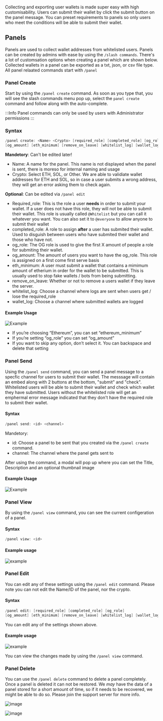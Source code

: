 Collecting and exporting user wallets is made super easy with high customisability. Users can submit their wallet by click the submit button on the panel message. You can preset requirements to panels so only users who meet the conditions will be able to submit their wallet.

## Panels 

Panels are used to collect wallet addresses from whitelisted users. Panels can be created by admins with ease by using the `/slash commands`. There's a lot of customsation options when creating a panel which are shown below. Collected wallets in a panel can be exported as a txt, json, or csv file type. All panel relaated commands start with `/panel`

### Panel Create

Start by using the `/panel create` command. As soon as you type that, you will see the slash commands menu pop up, select the `panel create` command and follow along with the auto-complete. 

:::Info
Panel commands can only be used by users with Administrator permissions
:::

### Syntax
```go
/panel create: <Name> <Crypto> [required_role] [completed_role] [og_role] 
[og_amount] [eth_minimum] [remove_on_leave] [whitelist_log] [wallet_log]
```

**Mandetory**: Can't be edited later!
- Name: A name for the panel. This name is not displayed when the panel is sent, there is moreso for internal naming and usage
- Crypto: Select ETH, SOL, or Other. We are able to validiate wallet addresses for ETH and SOL, so in case a user submits a wrong address, they will get an error asking them to check again.

**Optional**: Can be edited via `/panel edit`
- Required_role: This is the role a user **needs** in order to submit your wallet. If a user does not have this role, they will not be able to submit their wallet. This role is usually called `@Whitelist` but you can call it whatever you want. You can also set it to `@everyone` to allow anyone to submit their wallet
- completed_role: A role to assign **after** a user has submited their wallet. Used to disguish between users who have submited their wallet and those who have not.
- og_role: The OG role is used to give the first X amount of people a role for submiting their wallet.
- og_amount: The amount of users you want to have the og_role. This role is assigned on a first come first serve basis
- eth_minimum: A user must submit a wallet that contains a mimimum amount of etherium in order for the wallet to be submitted. This is usually used to stop fake wallets / bots from being submitting.
- remove_on_leave: Whether or not to remove a users wallet if they leave the server.
- whitelist_log: Choose a channel where logs are sent when users get / lose the required_role
- wallet_log: Choose a channel where submitted wallets are logged

#### Example Usage

![Example](https://i.imgur.com/jT2yRuz.png)

- If you’re choosing “Ethereum”, you can set “ethereum_minimum”
- If you’re setting “og_role” you can set “og_amount”
- If you want to skip any option, don’t select it. You can backspace and delete that setting

### Panel Send

Using the `/panel send` command, you can send a panel message to a specfic channel for users to submit their wallet. The messsage will contain an embed along with 2 buttons at the bottom, "submit" and "check". Whitelisted users will be able to submit their wallet and check which wallet they have submitted. Users without the whitelisted role will get an emphermal error message indicated that they don't have the required role to submit their wallet.

#### Syntax

```go
/panel send: <id> <channel>
```

Mandetory:
- id: Choose a panel to be sent that you created via the `/panel create` command.
- channel: The channel where the panel gets sent to

After using the command, a modal will pop up where you can set the Title, Description and an optional thumbnail image

#### Example Usage
![Example](https://i.imgur.com/HrTlV40.gif)

### Panel View

By using the `/panel view` command, you can see the current configeration of a panel. 

#### Syntax
```go
/panel view: <id>
```

#### Example usage
![example](https://i.imgur.com/hUPOAWC.png)

### Panel Edit

You can edit any of these settings using the `/panel edit` command. Please note you can not edit the Name/ID of the panel, nor the crypto. 

#### Syntax 
```go
/panel edit: [required_role] [completed_role] [og_role] 
[og_amount] [eth_minimum] [remove_on_leave] [whitelist_log] [wallet_log]
```

You can edit any of the settings shown above. 

#### Example usage
![example](https://i.imgur.com/R2DapHV.png)

You can view the changes made by using the `/panel view` command.

### Panel Delete

You can use the `/panel delete` command to delete a panel completely. Once a panel is deleted it can not be restored. We _may_ have the data of a panel stored for a short amount of time, so if it needs to be recovered, we might be able to do so. Please join the support server for more info.

![image](https://i.imgur.com/gsOQ1Rg.png)

![image](https://i.imgur.com/kvsn45O.png)